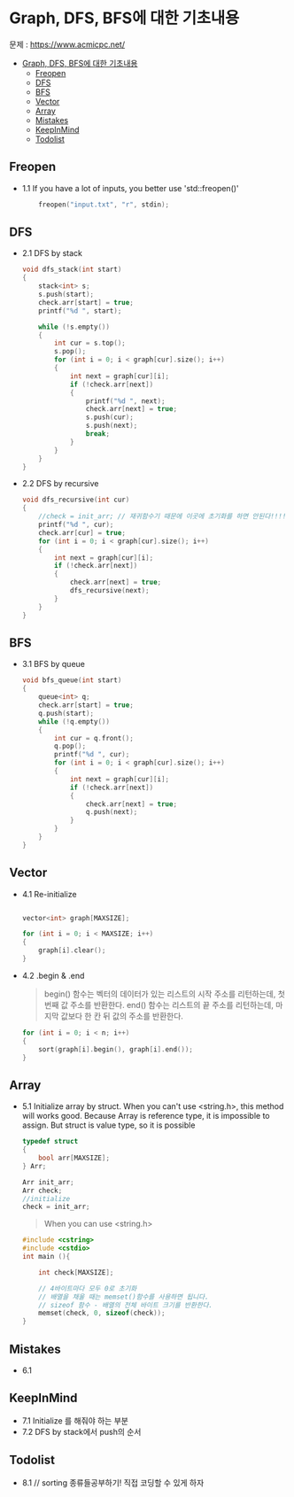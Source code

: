# Graph, DFS, BFS에 대한 기초내용

문제 : <https://www.acmicpc.net/>

- [Graph, DFS, BFS에 대한 기초내용](#graph-dfs-bfs%ec%97%90-%eb%8c%80%ed%95%9c-%ea%b8%b0%ec%b4%88%eb%82%b4%ec%9a%a9)
  - [Freopen](#freopen)
  - [DFS](#dfs)
  - [BFS](#bfs)
  - [Vector](#vector)
  - [Array](#array)
  - [Mistakes](#mistakes)
  - [KeepInMind](#keepinmind)
  - [Todolist](#todolist)

## Freopen

- 1.1 If you have a lot of inputs, you better use 'std::freopen()'

  ```C++
      freopen("input.txt", "r", stdin);
  ```

## DFS

- 2.1 DFS by stack

  ```C++
  void dfs_stack(int start)
  {
      stack<int> s;
      s.push(start);
      check.arr[start] = true;
      printf("%d ", start);

      while (!s.empty())
      {
          int cur = s.top();
          s.pop();
          for (int i = 0; i < graph[cur].size(); i++)
          {
              int next = graph[cur][i];
              if (!check.arr[next])
              {
                  printf("%d ", next);
                  check.arr[next] = true;
                  s.push(cur);
                  s.push(next);
                  break;
              }
          }
      }
  }
  ```

- 2.2 DFS by recursive

  ```C++
  void dfs_recursive(int cur)
  {
      //check = init_arr; // 재귀함수기 때문에 이곳에 초기화를 하면 안된다!!!!
      printf("%d ", cur);
      check.arr[cur] = true;
      for (int i = 0; i < graph[cur].size(); i++)
      {
          int next = graph[cur][i];
          if (!check.arr[next])
          {
              check.arr[next] = true;
              dfs_recursive(next);
          }
      }
  }
  ```

## BFS

- 3.1 BFS by queue

  ```C++
  void bfs_queue(int start)
  {
      queue<int> q;
      check.arr[start] = true;
      q.push(start);
      while (!q.empty())
      {
          int cur = q.front();
          q.pop();
          printf("%d ", cur);
          for (int i = 0; i < graph[cur].size(); i++)
          {
              int next = graph[cur][i];
              if (!check.arr[next])
              {
                  check.arr[next] = true;
                  q.push(next);
              }
          }
      }
  }
  ```

## Vector

- 4.1 Re-initialize

  ```C++

  vector<int> graph[MAXSIZE];

  for (int i = 0; i < MAXSIZE; i++)
  {
      graph[i].clear();
  }
  ```

- 4.2 .begin & .end

  > begin() 함수는 벡터의 데이터가 있는 리스트의 시작 주소를 리턴하는데, 첫 번째 값 주소를 반환한다.
  > end() 함수는 리스트의 끝 주소를 리턴하는데, 마지막 값보다 한 칸 뒤 값의 주소를 반환한다.

  ```C++
  for (int i = 0; i < n; i++)
  {
      sort(graph[i].begin(), graph[i].end());
  }
  ```

## Array

- 5.1 Initialize array by struct. When you can't use <string.h>, this method will works good. Because Array is reference type, it is impossible to assign. But struct is value type, so it is possible

  ```C++
  typedef struct
  {
      bool arr[MAXSIZE];
  } Arr;

  Arr init_arr;
  Arr check;
  //initialize
  check = init_arr;
  ```

  > When you can use <string.h>

  ```C++
  #include <cstring>
  #include <cstdio>
  int main (){

      int check[MAXSIZE];

      // 4바이트마다 모두 0로 초기화
      // 배열을 채울 때는 memset()함수를 사용하면 됩니다.
      // sizeof 함수 - 배열의 전체 바이트 크기를 반환한다.
      memset(check, 0, sizeof(check));
  }
  ```

## Mistakes

- 6.1

## KeepInMind

- 7.1 Initialize 를 해줘야 하는 부분
- 7.2 DFS by stack에서 push의 순서

## Todolist

- 8.1 // sorting 종류들공부하기! 직접 코딩할 수 있게 하자
